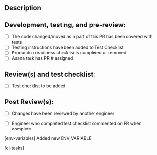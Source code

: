 ## Description


## Development, testing, and pre-review:
- [ ] The code changed/moved as a part of this PR has been covered with tests
- [ ] Testing instructions have been added to Test Checklist
- [ ] Production readiness checklist is completed or removed
- [ ] Asana task has PR # assigned

## Review(s) and test checklist:
- [ ] Test checklist to be added

## Post Review(s):
- [ ] Changes have been reviewed by another engineer
- [ ] Engineer who completed test checklist commented on PR when complete



[env-variables]
Added new ENV_VARIABLE

[ci-tasks]

